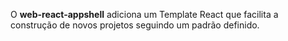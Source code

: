 O **web-react-appshell** adiciona um Template React que facilita a construção de novos projetos seguindo um padrão definido.

